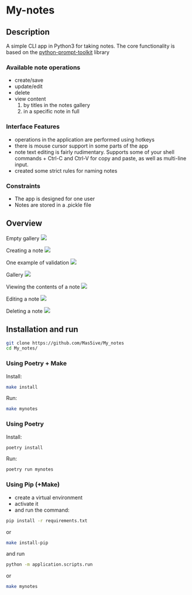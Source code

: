 # My-notes

## Description

A simple CLI app in Python3 for taking notes. The core functionality is based on the      [python-prompt-toolkit](https://github.com/prompt-toolkit/python-prompt-toolkit) library

### Available note operations

- create/save
- update/edit
- delete
- view content
    1. by titles in the notes gallery
    2. in a specific note in full

### Interface Features

- operations in the application are performed using hotkeys
- there is mouse cursor support in some parts of the app
- note text editing is fairly rudimentary. Supports some of your shell commands + Ctrl-C and Ctrl-V for copy and paste, as well as multi-line input.
- created some strict rules for naming notes

### Сonstraints

- The app is designed for one user
- Notes are stored in a .pickle file

## Overview

Empty gallery
![ ](https://raw.githubusercontent.com/Mas5ive/My_notes/main/presentation/1_gallery_empty.png)

Creating a note
![ ](https://raw.githubusercontent.com/Mas5ive/My_notes/main/presentation/6_create.png)

One example of validation
![ ](https://raw.githubusercontent.com/Mas5ive/My_notes/main/presentation/7_create_with_validation.png)

Gallery
![ ](https://raw.githubusercontent.com/Mas5ive/My_notes/main/presentation/2_gallery.png)

Viewing the contents of a note
![ ](https://raw.githubusercontent.com/Mas5ive/My_notes/main/presentation/3_view.png)

Editing a note
![ ](https://raw.githubusercontent.com/Mas5ive/My_notes/main/presentation/4_edit.png)

Deleting a note
![ ](https://raw.githubusercontent.com/Mas5ive/My_notes/main/presentation/5_delete.png)

## Installation and run

```bash
git clone https://github.com/Mas5ive/My_notes
cd My_notes/
```

### Using Poetry + Make

Install:

```bash
make install
```

Run:

```bash
make mynotes
```

### Using Poetry

Install:

```bash
poetry install
```

Run:

```bash
poetry run mynotes
```

### Using Pip (+Make)

- сreate a virtual environment
- activate it
- and run the command:

```bash
pip install -r requirements.txt
```

or

```bash
make install-pip
```

and run

```bash
python -m application.scripts.run
```

or

```bash
make mynotes
```
